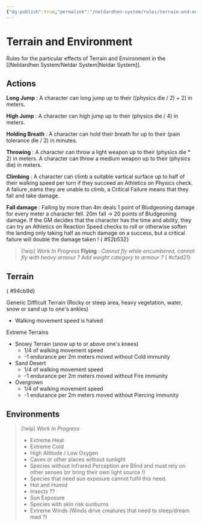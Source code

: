 ```yaml
---
{"dg-publish":true,"permalink":"/neldardhen-system/rules/terrain-and-environment/"}
---
```



# Terrain and Environment
Rules for the particular effects of Terrain and Environment in the [[Neldardhen System/Neldar System\|Neldar System]].

## Actions
**Long Jump** : A character can long jump up to their ((physics die / 2) + 2) in meters.

**High Jump** : A character can high jump up to their (physics die / 4) in meters.

**Holding Breath** : A character can hold their breath for up to their (pain tolerance die / 2) in minutes.

**Throwing** : A character can throw a light weapon up to their (physics die * 2) in meters.
         A character can throw a medium weapon up to their (physics die) in meters.
         
**Climbing** : A character can climb a suitable vartical surface up to half of their walking speed per turn if they succeed an Athletics on Physics check. A failure ,eams they are unable to climb, a Critical Failure means that they fall and take damage.

**Fall damage** : Falling by more than 4m deals 1 point of Bludgeoning damage for every meter a character fell. 20m fall -> 20 points of Bludgeoning damage. If the GM decides that the character has the time and ability, they can try an Athletics on Reaction Speed checks to roll or otherwise soften the landing only taking half as much damage on a success, but a critical failure will double the damage taken !
{ #52b532}


> [!wip] _Work In Progress_
> **Flying** : _Cannot fly while encumbered, cannot fly with heavy armour ? Add weight category to armour ?_ 
{ #cfad21}

## Terrain
{ #94cb9d}


Generic Difficult Terrain (Rocky or steep area, heavy vegetation, water, snow or sand up to one's ankles)
- Walking movement speed is halved

Extreme Terrains
- Snowy Terrain (snow up to or above one's knees)
    - 1/4 of walking movement speed
    - -1 endurance per 2m meters moved without Cold immunity
- Sand Desert
    - 1/4 of walking movement speed
    - -1 endurance per 2m meters moved without Fire immunity
- Overgrown
    - 1/4 of walking movement speed
    - -1 endurance per 2m meters moved without Piercing immunity

## Environments
> [!wip] _Work In Progress_
> - Extreme Heat
> - Extreme Cold
> - High Altitude / Low Oxygen
> - Caves or other places without sunlight
> - Species without Infrared Perception are Blind and must rely on other senses (or bring their own light source !)
>- Species that need sun exposure cannot fulfil this need.
> - Hot and Humid
> - Insects ??
> - Sun Exposure
> - Species with skin risk sunburns
>- Extreme Winds (Winds drive creatures that need to sleep/dream mad ?)
